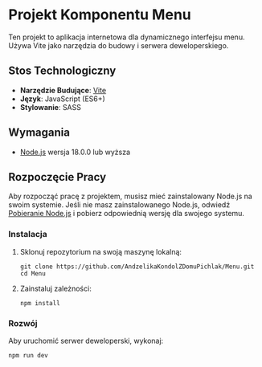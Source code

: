 # Projekt Komponentu Menu

Ten projekt to aplikacja internetowa dla dynamicznego interfejsu menu. Używa Vite jako narzędzia do budowy i serwera deweloperskiego.

## Stos Technologiczny

- **Narzędzie Budujące**: [Vite](https://vitejs.dev/)
- **Język**: JavaScript (ES6+)
- **Stylowanie**: SASS

## Wymagania

- [Node.js](https://nodejs.org/) wersja 18.0.0 lub wyższa

## Rozpoczęcie Pracy

Aby rozpocząć pracę z projektem, musisz mieć zainstalowany Node.js na swoim systemie. Jeśli nie masz zainstalowanego Node.js, odwiedź [Pobieranie Node.js](https://nodejs.org/en/download/) i pobierz odpowiednią wersję dla swojego systemu.

### Instalacja

1. Sklonuj repozytorium na swoją maszynę lokalną:

   ```
   git clone https://github.com/AndzelikaKondolZDomuPichlak/Menu.git
   cd Menu
   ```

2. Zainstaluj zależności:

   ```
   npm install
   ```

### Rozwój

Aby uruchomić serwer deweloperski, wykonaj:

```
npm run dev
```
